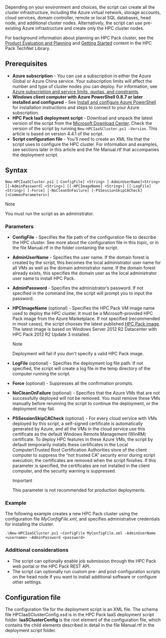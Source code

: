 



Depending on your environment and choices, the script can create all the cluster infrastructure, including the Azure virtual network, storage accounts, cloud services, domain controller, remote or local SQL databases, head node, and additional cluster nodes. Alternatively, the script can use pre-existing Azure infrastructure and create only the HPC cluster nodes.

For background information about planning an HPC Pack cluster, see the [Product Evaluation and Planning](https://technet.microsoft.com/library/jj899596.aspx) and [Getting Started](https://technet.microsoft.com/library/jj899590.aspx) content in the HPC Pack TechNet Library.

## Prerequisites
* **Azure subscription** - You can use a subscription in either the Azure Global or Azure China service. Your subscription limits will affect the number and type of cluster nodes you can deploy. For information, see [Azure subscription and service limits, quotas, and constraints](../articles/azure-subscription-service-limits.md).
* **Windows client computer with Azure PowerShell 0.8.7 or later installed and configured** - See [Install and configure Azure PowerShell](../articles/powershell-install-configure.md) for installation instructions and steps to connect to your Azure subscription.
* **HPC Pack IaaS deployment script** - Download and unpack the latest version of the script from the [Microsoft Download Center](https://www.microsoft.com/download/details.aspx?id=44949). Check the version of the script by running `New-HPCIaaSCluster.ps1 –Version`. This article is based on version 4.4.1 of the script.
* **Script configuration file** - You'll need to create an XML file that the script uses to configure the HPC cluster. For information and examples, see sections later in this article and the file Manual.rtf that accompanies the deployment script.

## Syntax
```
New-HPCIaaSCluster.ps1 [-ConfigFile] <String> [-AdminUserName]<String> [[-AdminPassword] <String>] [[-HPCImageName] <String>] [[-LogFile] <String>] [-Force] [-NoCleanOnFailure] [-PSSessionSkipCACheck] [<CommonParameters>]
```
> [!NOTE]
> You must run the script as an administrator.
> 
> 

### Parameters
* **ConfigFile** - Specifies the file path of the configuration file to describe the HPC cluster. See more about the configuration file in this topic, or in the file Manual.rtf in the folder containing the script.
* **AdminUserName** - Specifies the user name. If the domain forest is created by the script, this becomes the local administrator user name for all VMs as well as the domain administrator name. If the domain forest already exists, this specifies the domain user as the local administrator user name to install HPC Pack.
* **AdminPassword** - Specifies the administrator’s password. If not specified in the command line, the script will prompt you to input the password.
* **HPCImageName** (optional) - Specifies the HPC Pack VM image name used to deploy the HPC cluster. It must be a Microsoft-provided HPC Pack image from the Azure Marketplace. If not specified (recommended in most cases), the script chooses the latest published [HPC Pack image](https://azure.microsoft.com/marketplace/partners/microsoft/hpcpack2012r2onwindowsserver2012r2/). The latest image is based on Windows Server 2012 R2 Datacenter with HPC Pack 2012 R2 Update 3 installed.
  
  > [!NOTE]
  > Deployment will fail if you don't specify a valid HPC Pack image.
  > 
* **LogFile** (optional) - Specifies the deployment log file path. If not specified, the script will create a log file in the temp directory of the computer running the script.
* **Force** (optional) - Suppresses all the confirmation prompts.
* **NoCleanOnFailure** (optional) - Specifies that the Azure VMs that are not successfully deployed will not be removed. You must remove these VMs manually before rerunning the script to continue the deployment, or the deployment may fail.
* **PSSessionSkipCACheck** (optional) - For every cloud service with VMs deployed by this script, a self-signed certificate is automatically generated by Azure, and all the VMs in the cloud service use this certificate as the default Windows Remote Management (WinRM) certificate. To deploy HPC features in these Azure VMs, the script by default temporarily installs these certificates in the Local Computer\\Trusted Root Certification Authorities store of the client computer to suppress the “not trusted CA” security error during script execution; the certificates are removed when the script finishes. If this parameter is specified, the certificates are not installed in the client computer, and the security warning is suppressed.
  
  > [!IMPORTANT]
  > This parameter is not recommended for production deployments.
  > 
  > 

### Example
The following example creates a new HPC Pack cluster using the
configuration file *MyConfigFile.xml*, and specifies administrative
credentials for installing the cluster.

```
.\New-HPCIaaSCluster.ps1 –ConfigFile MyConfigFile.xml -AdminUserName <username> –AdminPassword <password>
```

### Additional considerations
* The script can optionally enable job submission through the HPC Pack web portal or the HPC Pack REST API.
* The script can optionally run custom pre- and post-configuration scripts on the head node if you want to install additional software or configure other settings.

## Configuration file
The configuration file for the deployment script is an XML
file. The schema file HPCIaaSClusterConfig.xsd is in the HPC Pack IaaS
deployment script folder. **IaaSClusterConfig** is the root element of
the configuration file, which contains the child elements described in
detail in the file Manual.rtf in the deployment script folder.

